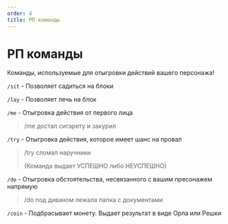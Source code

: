```yaml
---
order: 4
title: РП команды
---
```


# РП команды
Команды, используемые для отыгровки действий вашего персонажа!

`/sit` - Позволяет садиться на блоки

`/lay` - Позволяет лечь на блок

`/me` - Отыгровка действия от первого лица
> /me достал сигарету и закурил


`/try` - Отыгровка действия, которое имеет шанс на провал
>/try сломал наручники
> 
> (Команда выдает УСПЕШНО либо НЕУСПЕШНО)

`/do` - Отыгровка обстоятельства, несвязанного с вашим пресонажем напрямую
> /do под диваном лежала папка с документами

`/coin` - Подбрасывает монету. Выдает результат в виде Орла или Решки